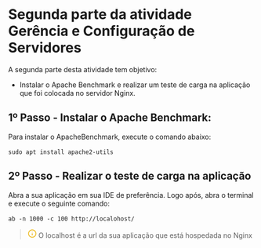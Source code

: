# Segunda parte da atividade Gerência e Configuração de Servidores
A segunda parte desta atividade tem objetivo:
- Instalar o Apache Benchmark e realizar um teste de carga na aplicação que foi colocada no servidor Nginx.

## 1º Passo - Instalar o Apache Benchmark:
Para instalar o ApacheBenchmark, execute o comando abaixo:
```
sudo apt install apache2-utils
```

## 2º Passo - Realizar o teste de carga na aplicação
Abra a sua aplicação em sua IDE de preferência. Logo após, abra o terminal e execute o seguinte comando:
```
ab -n 1000 -c 100 http://localohost/
```
> ![alt text](image-1.png) O localhost é a url da sua aplicação que está hospedada no Nginx